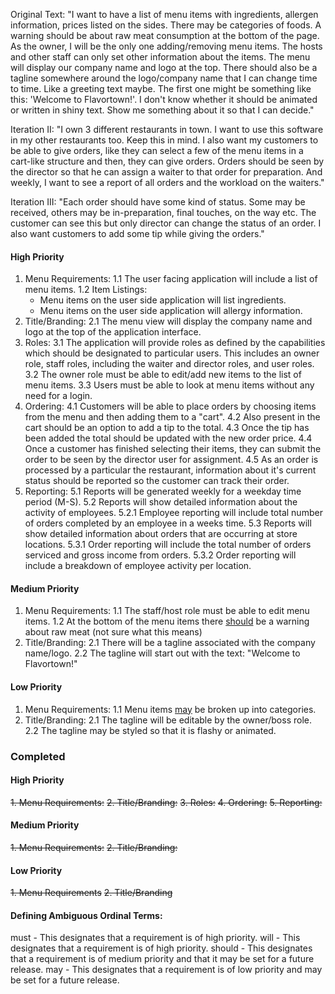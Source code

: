 
Original Text: "I want to have a list of menu items with ingredients, allergen information, prices listed on the sides. There may be categories of foods. A warning should be about raw meat consumption at the bottom of the page. As the owner, I will be the only one adding/removing menu items. The hosts and other staff can only set other information about the items. The menu will display our company name and logo at the top. There should also be a tagline somewhere around the logo/company name that I can change time to time. Like a greeting text maybe. The first one might be something like this: 'Welcome to Flavortown!'. I don't know whether it should be animated or written in shiny text. Show me something about it so that I can decide."

Iteration II: "I own 3 different restaurants in town. I want to use this software in my other restaurants too. Keep this in mind. I also want my customers to be able to give orders, like they can select a few of the menu items in a cart-like structure and then, they can give orders. Orders should be seen by the director so that he can assign a waiter to that order for preparation. And weekly, I want to see a report of all orders and the workload on the waiters."

Iteration III: "Each order should have some kind of status. Some may be received, others may be in-preparation, final touches, on the way etc. The customer can see this but only director can change the status of an order. I also want customers to add some tip while giving the orders."

#### High Priority
1. Menu Requirements:
  1.1 The user facing application will include a list of menu items.
  1.2 Item Listings:
    - Menu items on the user side application will list ingredients.
    - Menu items on the user side application will allergy
     information.
2. Title/Branding:
  2.1 The menu view will display the company name and logo at the top of the application interface.
3. Roles:
  3.1 The application will provide roles as defined by the capabilities which should be designated to particular users. This includes an owner role, staff roles, including the waiter and director roles, and user roles.
  3.2 The owner role must be able to edit/add new items to the list of menu items.
  3.3 Users must be able to look at menu items without any need for a login.
4. Ordering:
  4.1 Customers will be able to place orders by choosing items from the menu and then adding them to a "cart".
  4.2 Also present in the cart should be an option to add a tip to the total.
  4.3 Once the tip has been added the total should be updated with the new order price.
  4.4 Once a customer has finished selecting their items, they can submit the order to be seen by the director user for assignment.
  4.5 As an order is processed by a particular the restaurant, information about it's current status should be reported so the customer can track their order.  
5. Reporting:
  5.1 Reports will be generated weekly for a weekday time period (M-S).
  5.2 Reports will show detailed information about the activity of employees.
    5.2.1 Employee reporting will include total number of orders completed by an employee in a weeks time.
  5.3 Reports will show detailed information about orders that are occurring at store locations.
    5.3.1 Order reporting will include the total number of orders serviced and gross income from orders.
    5.3.2 Order reporting will include a breakdown of employee activity per location.


#### Medium Priority

1. Menu Requirements:
  1.1 The staff/host role must be able to edit menu items.
  1.2 At the bottom of the menu items there <u>should</u> be a warning about raw meat (not sure what this means)
2. Title/Branding:
  2.1 There will be a tagline associated with the company name/logo.
  2.2 The tagline will start out with the text: "Welcome to Flavortown!"

#### Low Priority
1. Menu Requirements:
  1.1 Menu items <u>may</u> be broken up into categories.
2. Title/Branding:
  2.1 The tagline will be editable by the owner/boss role.
  2.2 The tagline may be styled so that it is flashy or animated.

### Completed
#### High Priority
<s>1. Menu Requirements:</s>
<s>2. Title/Branding:</s>
<s>3. Roles:</s>
<s>4. Ordering:</s>
<s>5. Reporting:</s>
#### Medium Priority
<s>1. Menu Requirements:</s>
<s>2. Title/Branding:</s>
#### Low Priority
<s>1. Menu Requirements</s>
<s>2. Title/Branding </s>

#### Defining Ambiguous Ordinal Terms:
must - This designates that a requirement is of high priority.
will - This designates that a requirement is of high priority.
should - This designates that a requirement is of medium priority and that it may be set for a future release.
may - This designates that a requirement is of low priority and may be set for a future release.
